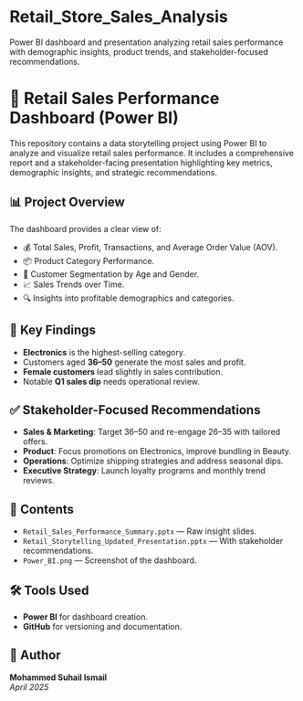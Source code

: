 # Retail_Store_Sales_Analysis
Power BI dashboard and presentation analyzing retail sales performance with demographic insights, product trends, and stakeholder-focused recommendations.

# 🧩 Retail Sales Performance Dashboard (Power BI)


This repository contains a data storytelling project using Power BI to analyze and visualize retail sales performance. It includes a comprehensive report and a stakeholder-facing presentation highlighting key metrics, demographic insights, and strategic recommendations.

## 📊 Project Overview

The dashboard provides a clear view of:
- 💰 Total Sales, Profit, Transactions, and Average Order Value (AOV).
- 📦 Product Category Performance.
- 👥 Customer Segmentation by Age and Gender.
- 📈 Sales Trends over Time.
- 🔍 Insights into profitable demographics and categories.

## 🧠 Key Findings

- **Electronics** is the highest-selling category.
- Customers aged **36–50** generate the most sales and profit.
- **Female customers** lead slightly in sales contribution.
- Notable **Q1 sales dip** needs operational review.

## ✅ Stakeholder-Focused Recommendations

- **Sales & Marketing**: Target 36–50 and re-engage 26–35 with tailored offers.
- **Product**: Focus promotions on Electronics, improve bundling in Beauty.
- **Operations**: Optimize shipping strategies and address seasonal dips.
- **Executive Strategy**: Launch loyalty programs and monthly trend reviews.

## 📂 Contents

- `Retail_Sales_Performance_Summary.pptx` — Raw insight slides.
- `Retail_Storytelling_Updated_Presentation.pptx` — With stakeholder recommendations.
- `Power_BI.png` — Screenshot of the dashboard.

## 🛠 Tools Used

- **Power BI** for dashboard creation.
- **GitHub** for versioning and documentation.

## 👤 Author

**Mohammed Suhail Ismail**  
_April 2025_


